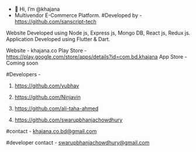 - 👋 Hi, I’m @khajana
- Multivendor E-Commerce Platform. 
#Developed by - https://github.com/sanscript-tech

Website Developed using Node js, Express js, Mongo DB, React js, Redux js.
Application Developed using Flutter & Dart.

Website - khajana.co
Play Store - https://play.google.com/store/apps/details?id=com.bd.khajana
App Store - Coming soon

#Developers - 

1. https://github.com/yubhav

2. https://github.com/Ninjavin

3. https://github.com/ali-taha-ahmed

4. https://github.com/swarupbhanjachowdhury

#contact - khajana.co.bd@gmail.com

#developer contact - swarupbhanjachowdhury@gmail.com
